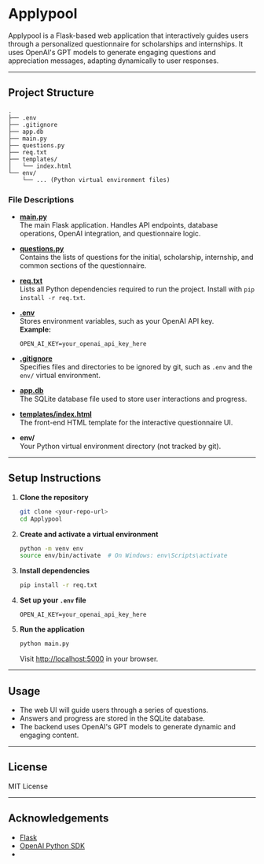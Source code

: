 # Applypool

Applypool is a Flask-based web application that interactively guides users through a personalized questionnaire for scholarships and internships. It uses OpenAI's GPT models to generate engaging questions and appreciation messages, adapting dynamically to user responses.

---

## Project Structure

```
.
├── .env
├── .gitignore
├── app.db
├── main.py
├── questions.py
├── req.txt
├── templates/
│   └── index.html
└── env/
    └── ... (Python virtual environment files)
```

### File Descriptions

- **[main.py](main.py)**  
  The main Flask application. Handles API endpoints, database operations, OpenAI integration, and questionnaire logic.

- **[questions.py](questions.py)**  
  Contains the lists of questions for the initial, scholarship, internship, and common sections of the questionnaire.

- **[req.txt](req.txt)**  
  Lists all Python dependencies required to run the project. Install with `pip install -r req.txt`.

- **[.env](.env)**  
  Stores environment variables, such as your OpenAI API key.  
  **Example:**  
  ```
  OPEN_AI_KEY=your_openai_api_key_here
  ```

- **[.gitignore](.gitignore)**  
  Specifies files and directories to be ignored by git, such as `.env` and the `env/` virtual environment.

- **[app.db](app.db)**  
  The SQLite database file used to store user interactions and progress.

- **[templates/index.html](templates/index.html)**  
  The front-end HTML template for the interactive questionnaire UI.

- **env/**  
  Your Python virtual environment directory (not tracked by git).

---

## Setup Instructions

1. **Clone the repository**  
   ```sh
   git clone <your-repo-url>
   cd Applypool
   ```

2. **Create and activate a virtual environment**  
   ```sh
   python -m venv env
   source env/bin/activate  # On Windows: env\Scripts\activate
   ```

3. **Install dependencies**  
   ```sh
   pip install -r req.txt
   ```

4. **Set up your `.env` file**  
   ```
   OPEN_AI_KEY=your_openai_api_key_here
   ```

5. **Run the application**  
   ```sh
   python main.py
   ```
   Visit [http://localhost:5000](http://localhost:5000) in your browser.

---

## Usage

- The web UI will guide users through a series of questions.
- Answers and progress are stored in the SQLite database.
- The backend uses OpenAI's GPT models to generate dynamic and engaging content.

---

## License

MIT License

---

## Acknowledgements

- [Flask](https://flask.palletsprojects.com/)
- [OpenAI Python SDK](https://github.com/openai/openai-python)
-
